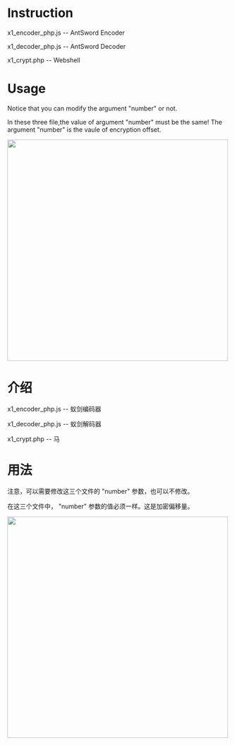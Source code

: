 # Instruction

x1_encoder_php.js -- AntSword Encoder

x1_decoder_php.js -- AntSword Decoder

x1_crypt.php -- Webshell

# Usage

Notice that you can modify the argument "number" or not. 

In these three file,the value of argument "number" must be the same! The argument "number" is the vaule of encryption offset.

<img src="https://github.com/xiaopan233/AntSword-Cryption-WebShell/blob/main/php/pic/1.png" width=500>

# 介绍

x1_encoder_php.js -- 蚁剑编码器

x1_decoder_php.js -- 蚁剑解码器

x1_crypt.php -- 马

# 用法

注意，可以需要修改这三个文件的 "number" 参数，也可以不修改。

在这三个文件中， "number" 参数的值必须一样。这是加密偏移量。

<img src="https://github.com/xiaopan233/AntSword-Cryption-WebShell/blob/main/php/pic/1.png" width=500>
